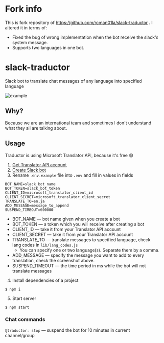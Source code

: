 # Fork info

This is fork repository of https://github.com/roman01la/slack-traductor .
I altered it in terms of:

- Fixed the bug of wrong implementation when the bot receive the slack's system message.
- Supports two languages in one bot.


# slack-traductor
Slack bot to translate chat messages of any language into specified language

![example](example.png)

## Why?

Because we are an international team and sometimes I don't understand what they all are talking about.

## Usage

Traductor is using Microsoft Translator API, because it's free 😅

1. [Get Translator API account](https://datamarket.azure.com/dataset/bing/microsofttranslator)
2. [Create Slack bot](https://slack.com/apps/build/custom-integration)
3. Rename `.env.example` file into `.env` and fill in values in fields

  ```
  BOT_NAME=slack_bot_name
  BOT_TOKEN=slack_bot_token
  CLIENT_ID=microsoft_translator_client_id
  CLIENT_SECRET=microsoft_translator_client_secret
  TRANSLATE_TO=en,ja
  ADD_MESSAGE=message_to_append
  SUSPEND_TIMEOUT=600000
  ```

  - BOT_NAME — bot name given when you create a bot
  - BOT_TOKEN — a token which you will receive after creating a bot
  - CLIENT_ID — take it from your Translator API account
  - CLIENT_SECRET — take it from your Translator API account
  - TRANSLATE_TO — translate messages to specified language, check lang codes in `lib/lang_codes.js`
    - You can specify one or two language(s). Separate them by a comma.
  - ADD_MESSAGE — specify the message you want to add to every translation, check the screenshot above.
  - SUSPEND_TIMEOUT — the time period in ms while the bot will not translate messages

4. Install dependencies of a project
```
$ npm i
```

5. Start server
```
$ npm start
```

### Chat commands

`@traductor: stop` — suspend the bot for 10 minutes in current channel/group
